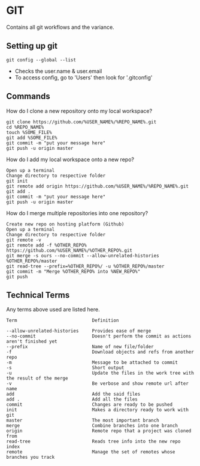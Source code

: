 # GIT

Contains all git workflows and the variance.

## Setting up git

```
git config --global --list
```

- Checks the user.name & user.email
- To access config, go to 'Users' then look for '.gitconfig'

## Commands

How do I clone a new repository onto my local workspace?

```
git clone https://github.com/%USER_NAME%/%REPO_NAME%.git
cd %REPO_NAME%
touch %SOME_FILE%
git add %SOME_FILE%
git commit -m "put your message here"
git push -u origin master
```

How do I add my local workspace onto a new repo?

```
Open up a terminal
Change directory to respective folder
git init
git remote add origin https://github.com/%USER_NAME%/%REPO_NAME%.git
git add .
git commit -m "put your message here"
git push -u origin master
```

How do I merge multiple repositories into one repository?

```
Create new repo on hosting platform (Github)
Open up a terminal
Change directory to respective folder
git remote -v
git remote add -f %OTHER_REPO% https://github.com/%USER_NAME%/%OTHER_REPO%.git
git merge -s ours --no-commit --allow-unrelated-histories %OTHER_REPO%/master
git read-tree --prefix=%OTHER_REPO%/ -u %OTHER_REPO%/master
git commit -m "Merge %OTHER_REPO% into %NEW_REPO%"
git push
```

## Technical Terms

Any terms above used are listed here.

```
Term                            Definition

--allow-unrelated-histories     Provides ease of merge
--no-commit                     Doesn't perform the commit as actions aren't finished yet
--prefix                        Name of new file/folder
-f                              Download objects and refs from another repo
-m                              Message to be attached to commit
-s                              Short output
-u                              Update the files in the work tree with the result of the merge
-v                              Be verbose and show remote url after name
add                             Add the said files
add .                           Add all the files
commit                          Changes are ready to be pushed
init                            Makes a directory ready to work with git
master                          The most important branch
merge                           Combine branches into one branch
origin                          Remote repo that a project was cloned from
read-tree                       Reads tree info into the new repo index
remote                          Manage the set of remotes whose branches you track
```
